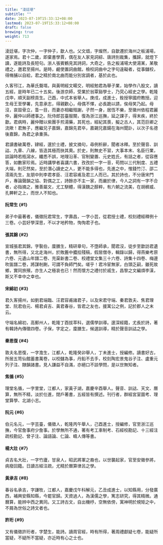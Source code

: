 ```yaml
---
title: "淩廷堪"
subtitle: ""
date: 2023-07-19T15:33:12+08:00
lastmod: 2023-07-19T15:33:12+08:00
draft: false
brewing: true
weight: 713
---
```



淩廷堪，字次仲，一字仲子，歙人也。父文焻，字燦然，自歙遷於海州之板浦場，遂家焉。君十二歲，即棄書學賈，偶在友人家見詞綜、唐詩別裁集，攜歸，就燈下讀，遂能詩及長短句。浙人張賓鶴見其詩詞，大奇之，告之板浦場大使湯某，某敬禮之，邀君至揚州。是時，鹺使置詞曲館，檢校詞曲中之字句違礙者，從事讎校，得脩脯以自給，君之精於南北曲而能分別宮調者，基於此也。

久客邗江，為華氏聱壻。與黃明經文暘交，明經勉君為舉子業，始學作八股文，讀五經，是時年已二十五矣。後游京師，受業於翁覃谿學士，乃究心經史之學。乾隆戊申，順天副榜貢生。己酉，中式本省舉人。庚戌，成進士，銓授寧國府教授。迎生母王至學署，先意承志，得親歡心，母偶不懌，必長跪以請，俟母笑乃起。母沒，哀毀骨立，眚一目，而妻亦相繼殂謝，孑然一身，居恆不樂，至徽州依程君麗仲，麗仲以師禮事之。阮侍郎芸臺服闋，復為浙江巡撫，延之課子，得末疾，終於歙。君病時，麗仲贈以紫團手煎湯藥，其死也，經紀其喪，擬之古人，其范巨卿之流歟！君無子，應繼兄子嘉錦，嘉錦先君卒，嘉錫兄嘉鍚在海州聞訃，以次子名德後嘉錦，為君之承重孫。

君讀書破萬卷，肄經，邃於士禮，披文摘句，尋例析辭，聞者冰釋。至於聲音、訓詁、九章、八線，皆造其極而抉其奧。於史，則無史不習，大事本末、名臣行業，談論時若瓶瀉水，纖悉不誤，地理沿革、官制變置、元史姓氏，有詰之者，從容應答，如數家珍焉。近時講學者喜講六書，孜孜於一字一音，苟問以三代制度、五禮大端，則茫然矣，至於潛心讀史之人，更不能多得也，先進之中，惟錢竹汀、邵二澐兩先生，友朋中則李君孝臣、汪君容甫及君三人而已。其於詩也，不分唐宋門戶，專論聲韻之協、對偶之工，詩餘亦不主一家，而嚴於律，今人之詞有一字不合者，必指摘之，雅善屬文，尤工駢體，得漢魏之醇粹，有六朝之流美，在胡稺威、孔顨軒之上，而世人不知也。

#### 阮常生 {#1}

弟子中最著者，儀徵阮君常生，字壽昌，一字小芸，從君授士禮，校刻禮經釋例十三卷。小芸好學深思，不以才地矜物，恂恂君子也。

#### 張其錦 {#2}

宣城張君其錦，字褧伯，廩膳生，精研章句，不墮師承，聞君沒，徒步至歙訪君遺書，無所得，又北走海州，於敗簏中攟拾殘稿，假居僧寺，輯錄以歸，得燕樂考原六卷、元遺山年譜二卷、充渠新書二卷、校禮堂文集三十六卷、詩集十四卷、梅邊吹笛譜二卷，將謀剞劂，可謂不負師門矣。嗟乎！君冷宦無家，白頭乏嗣，雖死故鄉，實同旅殯，亦生人之極哀也已！然而懷方之禮付於戚生，昌黎之文編煩李漢，斯又不幸中之幸也。

#### 宋綿初 {#3}

君久客揚州，如劉君端臨、汪君容甫諸君子，以及宋君守端、秦君敦夫、焦君理堂、阮君伯元、楊君貞吉、黃君春谷，皆君之友也，援寓公之例，記於郡人之末云。

守端名綿初，高郵州人，乾隆丁酉拔萃科，選儒學訓導。邃深經籍，尤長於詩，著有韓詩內傳徵四卷。子保，字定之，廩膳生，候選訓導，精於聲音訓詁之學。

#### 秦恩復 {#4}

敦夫名恩復，一字澹生，江都人，乾隆癸卯舉人，丁未進士，授編修。讀書好古，所居五笥仙館蓄書萬卷，以校讎為事，丹鉛不去手，校刻陶宏景鬼谷子注、盧重元列子注、隸韻諸書。見人謙益不自滿，亦絕口不談學問，是以世無知者。

#### 焦循 {#5}

理堂名循，一字里堂，江都人，家黃子湖，嘉慶辛酉舉人。聲音、訓詁、天文、曆算，無所不精，淡於仕進，閉戶著書，五經皆有撰述。刊行者，群經宮室圖考、理堂算學、北湖小志。

#### 阮元 {#6}

伯元名元，一字芸臺，儀徵人，乾隆丙午舉人，己酉進士，授編修，官至浙江巡撫，今官詹事府少詹事。於學無所不通，著有考工車制考、石經校勘記、十三經注疏校勘記、曾子注、論語論、仁論、疇人傳等書。

#### 楊大壯 {#7}

貞吉名大壯，一字竹廬，甘泉人，昭武將軍之裔也，以世襲起家，官至安徽參將，病廢回籍。日讀古經注疏，尤精於曆算律呂之學。

#### 黃承吉 {#8}

春谷名承吉，字謙牧，江都人，嘉慶戊午科解元，乙丑成進士，以知縣用，分發廣西，補興安縣知縣，今罷官歸。天資過人，為漢儒之學，篤志研究，得其精微。通曆算，能辨中西之異同。又工詩古文，自出機杼，空無依傍，寓神明於規矩之中，不屑為世俗之詩文者也。

#### 許珩 {#9}

又有儀徵許珩者，字楚生，能詩。讀周官經，時有所得，著周禮獻疑七卷，能疑所當疑，不疑所不當疑，亦近時有心之士也。